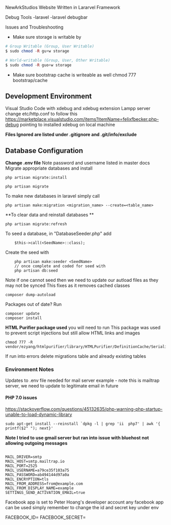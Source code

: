 NewArkStudios Website
Written in Lararvel Framework

Debug Tools
-laravel
-laravel debugbar

Issues and Troubleshooting
- Make sure storage is writable by 

``` php
# Group Writable (Group, User Writable)
$ sudo chmod -R gu+w storage

# World-writable (Group, User, Other Writable)
$ sudo chmod -R guo+w storage
```
- Make sure bootstrap cache is writeable as well
chmod 777 bootstrap/cache

## Development Environment
Visual Studio Code with xdebug and xdebug extension
Lampp server change etc/http.conf to follow this https://marketplace.visualstudio.com/items?itemName=felixfbecker.php-debug
pointing to installed xdebug on local machine

**Files Ignored are listed under .gitignore and .git/info/exclude**

## Database Configuration 
**Change .env file**
Note password and username listed in master docs
Migrate appropriate databases and install
```
php artisan migrate:install

php artisan migrate
```
To make new databases in laravel simply call

```
php artisan make:migration <migration_name> --create=<table_name>
```

**To clear data and reinstall databases **
```
php artisan migrate:refresh
```


To seed a database, in "DatabaseSeeder.php" add
```
    $this->call(<SeedName>::class);
```
Create the seed with 
```
    php artisan make:seeder <SeedName>
    // once complete and coded for seed with
    php artisan db:seed
```

Note if one cannot seed then we need to update our autload files
as they may not be synced
This fixes as it removes cached classes

```
composer dump-autoload
```
Packages out of date? Run

```
composer update
composer install
```

**HTML Purifier package used** you will need to run
This package was used to prevent script injections but still allow HTML
links and images
```
chmod 777 -R vendor/ezyang/htmlpurifier/library/HTMLPurifier/DefinitionCache/Serializer
```

If run into errors delete migrations table and already existing tables

### Environment Notes
Updates to .env file needed for mail server
example - note this is mailtrap server, we need to update to legitimate email in future

#### PHP 7.0 issues
https://stackoverflow.com/questions/45132635/php-warning-php-startup-unable-to-load-dynamic-library
```
sudo apt-get install --reinstall `dpkg -l | grep 'ii  php7' | awk '{ printf($2" "); next}'
```

**Note I tried to use gmail server but ran into issue with bluehost not allowing outgoing messages**

```

MAIL_DRIVER=smtp
MAIL_HOST=smtp.mailtrap.io
MAIL_PORT=2525
MAIL_USERNAME=a79ce35f103a75
MAIL_PASSWORD=ab494144d97a0a
MAIL_ENCRYPTION=tls
MAIL_FROM_ADDRESS=from@example.com
MAIL_FROM_DISPLAY_NAME=example
SETTINGS_SEND_ACTIVATION_EMAIL=true

```

Facebook app is set to Peter Hoang's developer account
any facebook app can be used simply remember to change the id and secret key under env

FACEBOOK_ID=
FACEBOOK_SECRET=
